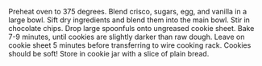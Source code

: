 Preheat oven to 375 degrees.
Blend crisco, sugars, egg, and vanilla in a large bowl.
Sift dry ingredients and blend them into the main bowl.
Stir in chocolate chips.
Drop large spoonfuls onto ungreased cookie sheet. 
Bake 7-9 minutes, until cookies are slightly darker than raw dough.
Leave on cookie sheet 5 minutes before transferring to wire cooking rack.
Cookies should be soft!
Store in cookie jar with a slice of plain bread.
